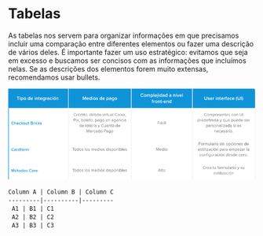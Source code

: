# Tabelas

As tabelas nos servem para organizar informações em que precisamos incluir uma comparação entre diferentes elementos ou fazer uma descrição de vários deles. É importante fazer um uso estratégico: evitamos que seja em excesso e buscamos ser concisos com as informações que incluímos nelas. Se as descrições dos elementos forem muito extensas, recomendamos usar bullets.

![table-example](/images/style-guide/table-example.png)


```markdown
Column A | Column B | Column C
---------|----------|---------
 A1 | B1 | C1
 A2 | B2 | C2
 A3 | B3 | C3
```

